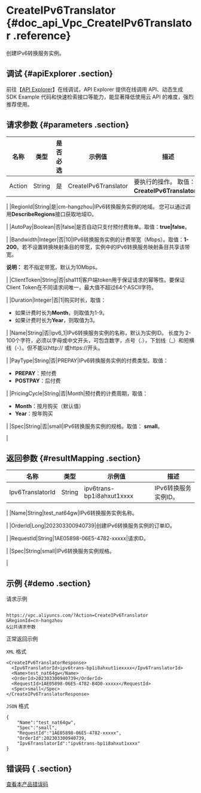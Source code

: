 # CreateIPv6Translator {#doc_api_Vpc_CreateIPv6Translator .reference}

创建IPv6转换服务实例。

## 调试 {#apiExplorer .section}

前往【[API Explorer](https://api.aliyun.com/#product=Vpc&api=CreateIPv6Translator)】在线调试，API Explorer 提供在线调用 API、动态生成 SDK Example 代码和快速检索接口等能力，能显著降低使用云 API 的难度，强烈推荐使用。

## 请求参数 {#parameters .section}

|名称|类型|是否必选|示例值|描述|
|--|--|----|---|--|
|Action|String|是|CreateIPv6Translator|要执行的操作。 取值：**CreateIPv6Translator**。

 |
|RegionId|String|是|cm-hangzhou|IPv6转换服务实例的地域。 您可以通过调用**DescribeRegions**接口获取地域ID。

 |
|AutoPay|Boolean|否|false|是否自动只支付预付费账单。取值：**true|false**。

 |
|Bandwidth|Integer|否|10|IPv6转换服务实例的计费带宽（Mbps）。取值：**1-200**。若不设置转换映射条目的带宽，实例中的IPv6转换服务映射条目共享该带宽。

 **说明：** 若不指定带宽，默认为10Mbps。

 |
|ClientToken|String|否|sha111|客户端token用于保证请求的幂等性。要保证Client Token在不同请求间唯一，最大值不超过64个ASCII字符。

 |
|Duration|Integer|否|1|购买时长，取值：

 -   如果计费时长为**Month**，则取值为1-9。
-   如果计费时长为**Year**，则取值为3。

 |
|Name|String|否|ipv6\_1|IPv6转换服务实例的名称，默认为实例ID。 长度为 2-100个字符，必须以字母或中文开头，可包含数字，点号（.），下划线（\_）和短横线（-）。但不能以http:// 或https://开头。

 |
|PayType|String|否|PREPAY|IPv6转换服务实例的付费类型。取值：

 -   **PREPAY**：预付费
-   **POSTPAY**：后付费

 |
|PricingCycle|String|否|Month|预付费的计费周期，取值：

 -   **Month**：按月购买（默认值）
-   **Year**：按年购买

 |
|Spec|String|否|small|IPv6转换服务实例的规格。取值： **small**。

 |

## 返回参数 {#resultMapping .section}

|名称|类型|示例值|描述|
|--|--|---|--|
|Ipv6TranslatorId|String|ipv6trans-bp1i8ahxut1xxxx|IPv6转换服务实例ID。

 |
|Name|String|test\_nat64gw|IPv6转换服务实例名称。

 |
|OrderId|Long|202303300940739|创建IPv6转换服务实例的订单ID。

 |
|RequestId|String|1AE05898-06E5-4782-xxxxx|请求ID。

 |
|Spec|String|small|IPv6转换服务实例规格。

 |

## 示例 {#demo .section}

请求示例

``` {#request_demo}

https://vpc.aliyuncs.com/?Action=CreateIPv6Translator
&RegionId=cn-hangzhou
&公共请求参数

```

正常返回示例

`XML` 格式

``` {#xml_return_success_demo}
<CreateIPv6TranslatorResponse>
  <Ipv6TranslatorId>ipv6trans-bp1i8ahxut1iexxxx</Ipv6TranslatorId>
  <Name>test_nat64gw</Name>
  <OrderId>202303300940739</OrderId>
  <RequestId>1AE05898-06E5-4782-B4D0-xxxxx</RequestId>
  <Spec>small</Spec>
</CreateIPv6TranslatorResponse>

```

`JSON` 格式

``` {#json_return_success_demo}
{
	"Name":"test_nat64gw",
	"Spec":"small",
	"RequestId":"1AE05898-06E5-4782-xxxxx",
	"OrderId":202303300940739,
	"Ipv6TranslatorId":"ipv6trans-bp1i8ahxut1xxxx"
}
```

## 错误码 { .section}

[查看本产品错误码](https://error-center.aliyun.com/status/product/Vpc)

